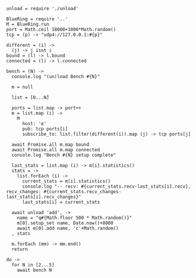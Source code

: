     unload = require './unload'

    BlueRing = require '..'
    M = BlueRing.run
    port = Math.ceil 18000+1000*Math.random()
    tcp = (p) -> "udp4://127.0.0.1:#{p}"

    different = (i) ->
      (j) -> j isnt i
    bound = (l) -> l.bound
    connected = (l) -> l.connected

    bench = (N) ->
      console.log "(un)load Bench #{N}"

      m = null

      list = [0...N]

      ports = list.map -> port++
      m = list.map (i) ->
        M
          host: 'α'
          pub: tcp ports[i]
          subscribe_to: list.filter(different(i)).map (j) -> tcp ports[j]

      await Promise.all m.map bound
      await Promise.all m.map connected
      console.log "Bench #{N} setup complete"

      last_stats = list.map (i) -> m[i].statistics()
      stats = ->
        list.forEach (i) ->
          current_stats = m[i].statistics()
          console.log "-- recv: #{current_stats.recv-last_stats[i].recv}, recv_changes: #{current_stats.recv_changes-last_stats[i].recv_changes}"
          last_stats[i] = current_stats

      await unload 'add', ->
        name = "q#{Math.floor 500 * Math.random()}"
        m[0].setup_set name, Date.now()+8000
        await m[0].add name, 'c'+Math.random()
      , stats

      m.forEach (mm) -> mm.end()
      return

    do ->
      for N in [2...5]
        await bench N
